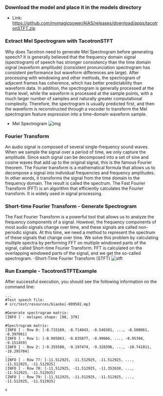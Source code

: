 
### Download the model and place it in the models directory
- Link: https://github.com/mymagicpower/AIAS/releases/download/apps/tacotronSTFT.zip

### Extract Mel Spectrogram with TacotronSTFT

Why does Tacotron need to generate Mel Spectrogram before generating speech?
It is generally believed that the frequency domain signal (spectrogram) of speech has stronger consistency than the time domain signal (waveform amplitude) (consistent pronunciation spectrogram has consistent performance but waveform differences are large).
After processing with windowing and other methods, the spectrogram of adjacent frames has coherence, which has better predictability than waveform data. In addition, the spectrogram is generally processed at the frame level, while the waveform is processed at the sample points, with a much larger number of samples and naturally greater computational complexity.
Therefore, the spectrogram is usually predicted first, and then the waveform is reconstructed through a vocoder to transform the Mel spectrogram feature expression into a time-domain waveform sample.

- Mel Spectrogram
![img](https://aias-home.oss-cn-beijing.aliyuncs.com/AIAS/voice_sdks/mel_spec.jpeg)

### Fourier Transform

An audio signal is composed of several single-frequency sound waves. When we sample the signal over a period of time, we only capture the amplitude.
Since each signal can be decomposed into a set of sine and cosine waves that add up to the original signal, this is the famous Fourier theorem.
The Fourier transform is a mathematical formula that allows us to decompose a signal into individual frequencies and frequency amplitudes. In other words, it transforms the signal from the time domain to the frequency domain. The result is called the spectrum.
The Fast Fourier Transform (FFT) is an algorithm that efficiently calculates the Fourier transform. It is widely used in signal processing.

### Short-time Fourier Transform - Generate Spectrogram

The Fast Fourier Transform is a powerful tool that allows us to analyze the frequency components of a signal.
However, the frequency components of most audio signals change over time, and these signals are called non-periodic signals.
At this time, we need a method to represent the spectrum of these signals that change over time.
We solve this problem by calculating multiple spectra by performing FFT on multiple windowed parts of the signal, called Short-time Fourier Transform.
FFT is calculated on the overlapping windowed parts of the signal, and we get the so-called spectrogram.
-Short-Time Fourier Transform (STFT)
![stft](https://aias-home.oss-cn-beijing.aliyuncs.com/AIAS/voice_sdks/fft.jpeg)

### Run Example - TacotronSTFTExample

After successful execution, you should see the following information on the command line:
```text
...
#Test speech file:
# src/test/resources/biaobei-009502.mp3

#Generate spectrogram matrix:
[INFO ] - melspec shape: [80, 379]

#Spectrogram matrix:
[INFO ] - Row 0: [-8.715169, -8.714043, -8.540381, ..., -8.508061, -8.397091]
[INFO ] - Row 1: [-8.985863, -8.835877, -8.99666, ..., -8.95394, -9.151459]
[INFO ] - Row 2: [-9.355588, -9.197474, -9.328396, ..., -10.741011, -10.295704]
...
[INFO ] - Row 77: [-11.512925, -11.512925, -11.512925, ..., -11.512925, -11.512925]
[INFO ] - Row 78: [-11.512925, -11.512925, -11.352638, ..., -11.512925, -11.512925]
[INFO ] - Row 79: [-11.512925, -11.512925, -11.512925, ..., -11.512925, -11.512925]

s
```
